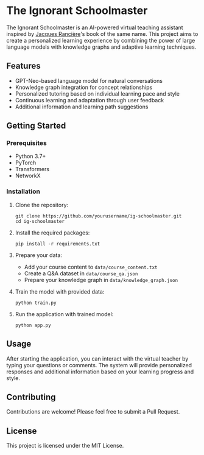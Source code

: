 # The Ignorant Schoolmaster

The Ignorant Schoolmaster is an AI-powered virtual teaching assistant inspired by [Jacques Rancière](https://en.wikipedia.org/wiki/Jacques_Ranci%C3%A8re)'s book of the same name. This project aims to create a personalized learning experience by combining the power of large language models with knowledge graphs and adaptive learning techniques.

## Features

- GPT-Neo-based language model for natural conversations
- Knowledge graph integration for concept relationships
- Personalized tutoring based on individual learning pace and style
- Continuous learning and adaptation through user feedback
- Additional information and learning path suggestions

## Getting Started

### Prerequisites

- Python 3.7+
- PyTorch
- Transformers
- NetworkX

### Installation

1. Clone the repository:
   ```
   git clone https://github.com/yourusername/ig-schoolmaster.git
   cd ig-schoolmaster
   ```

2. Install the required packages:
   ```
   pip install -r requirements.txt
   ```

3. Prepare your data:
   - Add your course content to `data/course_content.txt`
   - Create a Q&A dataset in `data/course_qa.json`
   - Prepare your knowledge graph in `data/knowledge_graph.json`

4. Train the model with provided data:
   ```
   python train.py
   ```

4. Run the application with trained model:
   ```
   python app.py
   ```

## Usage

After starting the application, you can interact with the virtual teacher by typing your questions or comments. The system will provide personalized responses and additional information based on your learning progress and style.

## Contributing

Contributions are welcome! Please feel free to submit a Pull Request.

## License

This project is licensed under the MIT License.
